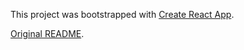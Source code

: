 This project was bootstrapped with [Create React App](https://github.com/facebookincubator/create-react-app).

[Original README](https://github.com/facebookincubator/create-react-app/blob/master/packages/react-scripts/template/README.md).
